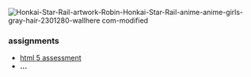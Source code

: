 ![Honkai-Star-Rail-artwork-Robin-Honkai-Star-Rail-anime-anime-girls-gray-hair-2301280-wallhere com-modified](https://github.com/user-attachments/assets/235fe4f0-4306-43fc-a321-fc4c5f0a4172=250x250)
### assignments
* [html 5 assessment](https://ercarle.github.io/ifsc-1310/assignments/html5assessment.html)
* **...**
